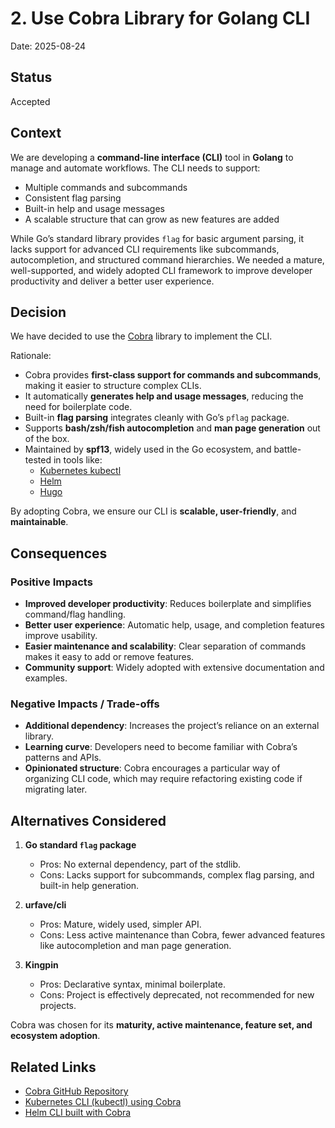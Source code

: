 # 2. Use Cobra Library for Golang CLI

Date: 2025-08-24

## Status

Accepted

## Context
We are developing a **command-line interface (CLI)** tool in **Golang** to manage and automate workflows. The CLI needs to support:

* Multiple commands and subcommands
* Consistent flag parsing
* Built-in help and usage messages
* A scalable structure that can grow as new features are added

While Go’s standard library provides `flag` for basic argument parsing, it lacks support for advanced CLI requirements like subcommands, autocompletion, and structured command hierarchies. We needed a mature, well-supported, and widely adopted CLI framework to improve developer productivity and deliver a better user experience.

## Decision
We have decided to use the [Cobra](https://github.com/spf13/cobra) library to implement the CLI.

Rationale:

* Cobra provides **first-class support for commands and subcommands**, making it easier to structure complex CLIs.
* It automatically **generates help and usage messages**, reducing the need for boilerplate code.
* Built-in **flag parsing** integrates cleanly with Go’s `pflag` package.
* Supports **bash/zsh/fish autocompletion** and **man page generation** out of the box.
* Maintained by **spf13**, widely used in the Go ecosystem, and battle-tested in tools like:
  * [Kubernetes kubectl](https://kubernetes.io/docs/reference/kubectl/)
  * [Helm](https://helm.sh/)
  * [Hugo](https://gohugo.io/)

By adopting Cobra, we ensure our CLI is **scalable, user-friendly**, and **maintainable**.

## Consequences

### Positive Impacts

* **Improved developer productivity**: Reduces boilerplate and simplifies command/flag handling.
* **Better user experience**: Automatic help, usage, and completion features improve usability.
* **Easier maintenance and scalability**: Clear separation of commands makes it easy to add or remove features.
* **Community support**: Widely adopted with extensive documentation and examples.

### Negative Impacts / Trade-offs

* **Additional dependency**: Increases the project’s reliance on an external library.
* **Learning curve**: Developers need to become familiar with Cobra’s patterns and APIs.
* **Opinionated structure**: Cobra encourages a particular way of organizing CLI code, which may require refactoring existing code if migrating later.

## Alternatives Considered

1. **Go standard `flag` package**
    * Pros: No external dependency, part of the stdlib.
    * Cons: Lacks support for subcommands, complex flag parsing, and built-in help generation.

2. **urfave/cli**
    * Pros: Mature, widely used, simpler API.
    * Cons: Less active maintenance than Cobra, fewer advanced features like autocompletion and man page generation.

3. **Kingpin**
    * Pros: Declarative syntax, minimal boilerplate.
    * Cons: Project is effectively deprecated, not recommended for new projects.

Cobra was chosen for its **maturity, active maintenance, feature set, and ecosystem adoption**.

## Related Links
* [Cobra GitHub Repository](https://github.com/spf13/cobra)
* [Kubernetes CLI (kubectl) using Cobra](https://github.com/kubernetes/kubectl)
* [Helm CLI built with Cobra](https://helm.sh/docs/helm/)
